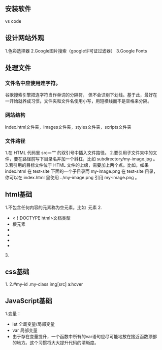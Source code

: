 ## 安装软件
vs code
## 设计网站外观
1.色彩选择器
2.Google图片搜索（google许可证过滤器）
3.Google Fonts
## 处理文件
### 文件名中应使用连字符。
谷歌搜索引擎把连字符当作单词的分隔符， 但不会识别下划线。基于此，最好在一开始就养成习惯，文件夹和文件名使用小写，用短横线而不是空格来分隔。
### 网站结构
index.html文件夹，images文件夹，styles文件夹，scripts文件夹
### 文件路径
1.在 HTML 代码里 src＝"" 的双引号中插入文件路径。
2.要引用子文件夹中的文件，要在路径前写下目录名并加一个斜杠，比如 subdirectory/my-image.jpg 。
3.若引用的目标文件位于 HTML 文件的上级，需要加上两个点。比如，如果 index.html 在 test-site 下面的一个子目录而 my-image.png 在 test-site 目录，你可以在 index.html 里使用 ../my-image.png 引用 my-image.png 。
## html基础
1.不包含任何内容的元素称为空元素。比如 <img> 元素
2.
* <！DOCTYPE html>文档类型 
* <html></html>根元素
* <head></head>
* <meta charset="utf-8">
* <title></title>
* <body></body>
3.<a href="www.baidu.com"></a>
## css基础
1.<link href="styles/style.css" rel="stylesheet">
2.#my-id    .my-class   img[src]    a:hover
## JavaScript基础
1.变量：
* let 全局变量/局部变量
* var 局部变量
* 由于存在变量提升，一个函数中所有的var语句应尽可能地放在接近函数顶部的地方。这个习惯将大大提升代码的清晰度。
